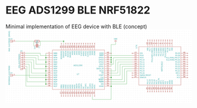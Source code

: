 # EEG ADS1299 BLE NRF51822
Minimal implementation of EEG device with BLE (concept)
![Screenshot](/KiCad/Project/screenshot.png?raw=true "Optional Title")
